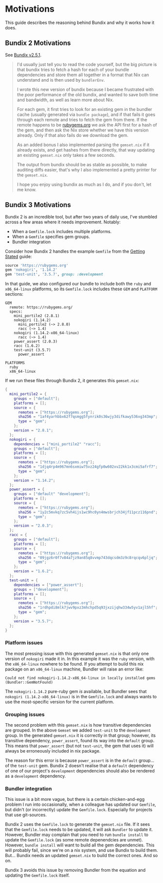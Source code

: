 # Motivations

This guide describes the reasoning behind Bundix and why it works how it does.

## Bundix 2 Motivations

See [Bundix v2.5.1](https://github.com/nix-community/bundix/tree/2.5.1).

> I'd usually just tell you to read the code yourself, but the big picture is
> that bundix tries to fetch a hash for each of your bundle dependencies and
> store them all together in a format that Nix can understand and is then used
> by `bundlerEnv`.
>
> I wrote this new version of bundix because I became frustrated with the poor
> performance of the old bundix, and wanted to save both time and bandwidth, as
> well as learn more about Nix.
>
> For each gem, it first tries to look for an existing gem in the bundler cache
> (usually generated via `bundle package`), and if that fails it goes through
> each remote and tries to fetch the gem from there. If the remote happens to be
> [rubygems.org](http://rubygems.org/) we ask the API first for a hash of the
> gem, and then ask the Nix store whether we have this version already. Only if
> that also fails do we download the gem.
>
> As an added bonus I also implemented parsing the `gemset.nix` if it already
> exists, and get hashes from there directly, that way updating an existing
> `gemset.nix` only takes a few seconds.
>
> The output from bundix should be as stable as possible, to make auditing diffs
> easier, that's why I also implemented a pretty printer for the `gemset.nix`.
>
> I hope you enjoy using bundix as much as I do, and if you don't, let me know.

## Bundix 3 Motivations

Bundix 2 is an incredible tool, but after two years of daily use, I've stumbled
across a few areas where it needs improvement. Notably:

 - When a `Gemfile.lock` includes multiple platforms.
 - When a `Gemfile` specifies gem groups.
 - Bundler integration

 Consider how Bundix 2 handles the example `Gemfile` from the [Getting
 Stated](./getting-started.md) guide:

```ruby
source 'https://rubygems.org'
gem 'nokogiri', '1.14.2'
gem 'test-unit', '3.5.7', group: :development
```

In that guide, we also configured our bundle to include both the `ruby` and
`x86_64-linux` platforms, so its `Gemfile.lock` includes these `GEM` and
`PLATFORM` sections:

```
GEM
  remote: https://rubygems.org/
  specs:
    mini_portile2 (2.8.1)
    nokogiri (1.14.2)
      mini_portile2 (~> 2.8.0)
      racc (~> 1.4)
    nokogiri (1.14.2-x86_64-linux)
      racc (~> 1.4)
    power_assert (2.0.3)
    racc (1.6.2)
    test-unit (3.5.7)
      power_assert

PLATFORMS
  ruby
  x86_64-linux
```

If we run these files through Bundix 2, it generates this `gemset.nix`:

```nix
{
  mini_portile2 = {
    groups = ["default"];
    platforms = [];
    source = {
      remotes = ["https://rubygems.org"];
      sha256 = "1af4yarhbbx62f7qsmgg5fynrik0s36wjy3difkawy536xg343mp";
      type = "gem";
    };
    version = "2.8.1";
  };
  nokogiri = {
    dependencies = ["mini_portile2" "racc"];
    groups = ["default"];
    platforms = [];
    source = {
      remotes = ["https://rubygems.org"];
      sha256 = "1djq4rp4m967mn6sxmiw75vz24gfp0w602xv22kk1x3cmi5afrf7";
      type = "gem";
    };
    version = "1.14.2";
  };
  power_assert = {
    groups = ["default" "development"];
    platforms = [];
    source = {
      remotes = ["https://rubygems.org"];
      sha256 = "1y2c5mvkq7zc5vh4ijs1wc9hc0yn4mwsbrjch34jf11pcz116pnd";
      type = "gem";
    };
    version = "2.0.3";
  };
  racc = {
    groups = ["default"];
    platforms = [];
    source = {
      remotes = ["https://rubygems.org"];
      sha256 = "09jgz6r0f7v84a7jz9an85q8vvmp743dqcsdm3z9c8rqcqv6pljq";
      type = "gem";
    };
    version = "1.6.2";
  };
  test-unit = {
    dependencies = ["power_assert"];
    groups = ["development"];
    platforms = [];
    source = {
      remotes = ["https://rubygems.org"];
      sha256 = "1rdhpdi8mlk7jwv9pxz3mhchpd5q93jxzijqhw334w5yv1ajl5hf";
      type = "gem";
    };
    version = "3.5.7";
  };
}
```

### Platform issues

The most pressing issue with this generated `gemset.nix` is that only one
version of `nokogiri` made it in. In this example it was the `ruby` version,
with the `x86_64-linux` nowhere to be found. If you attempt to build this nix
package on an `x86_64-linux` machine, Bundler will raise an error like:

```
Could not find nokogiri-1.14.2-x86_64-linux in locally installed gems (Bundler::GemNotFound)
```

The `nokogiri-1.14.2` pure-ruby gem *is* available, but Bundler sees that
`nokogiri (1.14.2-x86_64-linux)` is in the `Gemfile.lock` and always wants to use
the most-specific version for the current platform.

### Grouping issues

The second problem with this `gemset.nix` is how transitive dependencies are
grouped. In the above `Gemset` we added `test-unit` to the `development` group.
In the generated `gemset.nix` it is correctly in that group; however, its
transitive dependency, `power_assert`, found its way into the `default` group.
This means that `power_assert` (but not `test-unit`, the gem that uses it) will
always be erroneously included in nix package.

The reason for this error is because `power_assert` is in the `default` group...
of the `test-unit` gem. Bundix 2 doesn't realise that a `default` dependency of
one of our project's `development` dependencies should also be rendered as a
`development` dependency.

### Bundler integration

This issue is a bit more vague, but there is a certain chicken-and-egg problem I
run into occasionally, when a colleague has updated our `Gemfile`, but didn't
(or incorrectly) update the `Gemfile.lock`. Especially for projects that use
git-sources.

Bundix 2 uses the `Gemfile.lock` to generate the `gemset.nix` file. If it sees
that the `Gemfile.lock` needs to be updated, it will ask `Bundler` to update it.
However, Bundler may complain that you need to run `bundle install` to update
the `Gemfile.lock` (as some remote depenendcies are unmet). However, `bundle
install` will want to build all the gem dependencies. This will probably fail,
since we're on a nix system, and use Bundix to build them. But... Bundix needs
an updated `gemset.nix` to build the correct ones. And so on.

Bundix 3 avoids this issue by removing Bundler from the equation and updating
the `Gemfile.lock` itself.
